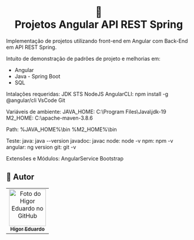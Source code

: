 <h1 align="center">
📄<br>Projetos Angular API REST Spring
</h1>

Implementação de projetos utilizando front-end em Angular com Back-End em API REST Spring.

Intuito de demonstração de padrões de projeto e melhorias em:

- Angular
- Java - Spring Boot
- SQL

Intalações requeridas:
JDK
STS
NodeJS
AngularCLI: npm install -g @angular/cli
VsCode
Git

Variáveis de ambiente:
JAVA_HOME: C:\Program Files\Java\jdk-19
M2_HOME: C:\apache-maven-3.8.6

Path:
%JAVA_HOME%\bin
%M2_HOME%\bin

Teste:
java: java --version
javadoc: javac
node: node -v
npm: npm -v
angular: ng version
git: git -v

Extensões e Módulos:
AngularService
Bootstrap

<h2>🦄 Autor</h2>

<table>
  <tr>
    <td align="center">
      <a href="https://github.com/bhigoreduardo">
        <img src="https://avatars.githubusercontent.com/u/96431991?v=4" width="100px;" alt="Foto do Higor Eduardo no GitHub"/><br>
        <sub>
          <b>Higor Eduardo</b>
        </sub>
      </a>
    </td>
  </tr>
</table>
